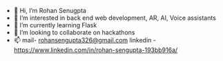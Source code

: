 - 👋 Hi, I’m Rohan Senugpta
- 👀 I’m interested in back end web development, AR, AI, Voice assistants
- 🌱 I’m currently learning Flask
- 💞️ I’m looking to collaborate on hackathons
- 📫 mail- rohansengupta326@gmail.com 
     linkedin - https://www.linkedin.com/in/rohan-sengupta-193bb916a/
<!---
RohanSengupta326/RohanSengupta326 is a ✨ special ✨ repository because its `README.md` (this file) appears on your GitHub profile.
You can click the Preview link to take a look at your changes.
--->
